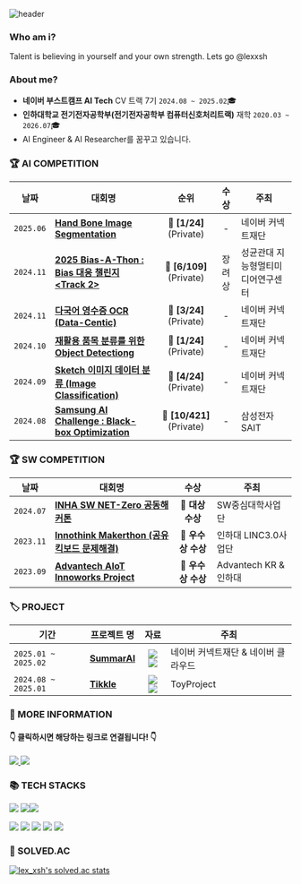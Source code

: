 ![header](https://capsule-render.vercel.app/api?type=transparent&color=timeAuto&text=lex_xsh&height=300&fontColor=d6ace6)

### Who am i?
Talent is believing in yourself and your own strength. Lets go @lexxsh

### About me?
- **네이버 부스트캠프 AI Tech** CV 트랙 7기 `2024.08 ~ 2025.02`🎓
- **인하대학교 전기전자공학부(전기전자공학부 컴퓨터신호처리트랙)** 재학 `2020.03 ~ 2026.07`🎓
- AI Engineer & AI Researcher를 꿈꾸고 있습니다.

### 🏆 AI COMPETITION
| **날짜** | **대회명** | **순위**  |**수상**  |**주최** |
| -------- | ------------|:-----------:|:-----------:|----------- |
|`2025.06`|[**Hand Bone Image Segmentation**](https://github.com/boostcampaitech7/level2-cv-semanticsegmentation-cv-12-lv3) |🥇 **[1/24]** (Private)| - | 네이버 커넥트재단 |
|`2024.11`|[**2025 Bias-A-Thon : Bias 대응 챌린지 <Track 2>**](https://dacon.io/competitions/official/236487/overview/description) |🥇 **[6/109]** (Private) | 장려상 | 성균관대 지능형멀티미디어연구센터|
|`2024.11`|[**다국어 영수증 OCR (Data-Centic)**](https://github.com/boostcampaitech7/level2-cv-datacentric-cv-05) | 🥉 **[3/24]** (Private)| - | 네이버 커넥트재단 |
|`2024.10`|[**재활용 품목 분류를 위한 Object Detectiong**](https://github.com/boostcampaitech7/level2-objectdetection-cv-05) | 🥇 **[1/24]** (Private)| - | 네이버 커넥트재단 |
|`2024.09`|[**Sketch 이미지 데이터 분류 (Image Classification)**](https://github.com/boostcampaitech7/level1-imageclassification-cv-05) | 🥉 **[4/24]** (Private)| - | 네이버 커넥트재단 |
|`2024.08`|[**Samsung AI Challenge : Black-box Optimization**](https://drive.google.com/file/d/1hXqQnozf1tk17nNSksBWBKi8uybI3Pqm/view?usp=sharing) | 🥉 **[10/421]** (Private) | - | 삼성전자 SAIT |

### 🏆 SW COMPETITION
| **날짜** | **대회명** | **수상**  |**주최**  |
| -------- | ------------|:-----------:|----------- |
|`2024.07`|[**INHA SW NET-Zero 공동해커톤**](https://mirror-product-be5.notion.site/INHA-SW-NET-Zero-19e0c57fa46d80e69f42fb3848d599f4?pvs=74) | 🥇 **대상 수상** | SW중심대학사업단 |
|`2023.11`|[**Innothink Makerthon (공유 킥보드 문제해결)**](https://github.com/hello-kicktty) | 🥉 **우수상 수상** | 인하대 LINC3.0사업단 |
|`2023.09`|[**Advantech AIoT Innoworks Project**](https://mirror-product-be5.notion.site/Adventech-19e0c57fa46d8025b138d2a45e4ef2e1?pvs=4) | 🥉 **우수상 수상** | Advantech KR & 인하대 |

### 🏷️ PROJECT
| **기간** | **프로젝트 명** | **자료**  |**주최**  |
| -------- | ------------|:-----------:|----------- |
|`2025.01 ~ 2025.02`|[**SummarAI**](https://github.com/boostcampaitech7/level4-cv-finalproject-hackathon-cv-12-lv3) |<a href="https://knotty-bed-a8d.notion.site/SummarAI-17e9d71d841180019e4fec63ed0e5ef7?pvs=4"><img src="https://img.shields.io/badge/Notion-000000.svg?&style=for-the-badge&logo=Notion&logoColor=white"/></a> <a href="https://drive.google.com/file/d/12z1L0_7MxYJCya3AhY9GM55X2eO7s3SS/view?usp=sharing"><img src="https://img.shields.io/badge/Google%20Drive-4285F4?style=for-the-badge&logo=googledrive&logoColor=white"/></a>| 네이버 커넥트재단 & 네이버 클라우드 |
|`2024.08 ~ 2025.01`|[**Tikkle**](https://chromewebstore.google.com/detail/%ED%8B%B0%EB%81%8C-tikkeul-newtab/pfkfocnonnoahdnkdbeidekgahnafhma?hl=ko) |<a href=""><img src="https://img.shields.io/badge/Notion-000000.svg?&style=for-the-badge&logo=Notion&logoColor=white"/></a> <a href=""><img src="https://img.shields.io/badge/Google%20Drive-4285F4?style=for-the-badge&logo=googledrive&logoColor=white"/></a>| ToyProject |

<!-- ### 💎 CERTIFICATES
| **자격증** | **발급년도** | **발급기관**  |
| -------- | ------------| ----------- |

### ✍🏻 STUDY
| Algorithm | Algorithm |  Computer Science | Paper Review  |
| -------- | ------------| ----------- |----------- |
-->

### 📃 MORE INFORMATION
####   👇 클릭하시면 해당하는 링크로 연결됩니다! 👇
<a href="https://mirror-product-be5.notion.site/AI-19d0c57fa46d803998d0ceaf2c4ec9b0?pvs=74"/>
  <img src="https://img.shields.io/badge/Notion-000000.svg?&style=for-the-badge&logo=Notion&logoColor=white"/> </a>
<a href="https://john8538.tistory.com"/>
   <img src="https://img.shields.io/badge/Tistory-FD5F07.svg?&style=for-the-badge&logo=Tistory&logoColor=white"/> </a>

### 📚 TECH STACKS
<img src="https://img.shields.io/badge/Python-3776AB?style=for-the-badge&logo=Python&logoColor=white"> <img src="https://img.shields.io/badge/PyTorch-EE4C2C?style=for-the-badge&logo=PyTorch&logoColor=white"><img src="https://img.shields.io/badge/arduino-00878F?style=for-the-badge&logo=arduino&logoColor=white">

<img src="https://img.shields.io/badge/Docker-2496ED?style=for-the-badge&logo=Docker&logoColor=white"> <img src="https://img.shields.io/badge/Git-F05032?style=for-the-badge&logo=Git&logoColor=white"> <img src="https://img.shields.io/badge/react-61DAFB?style=for-the-badge&logo=react&logoColor=black">   <img src="https://img.shields.io/badge/c++-00599C?style=for-the-badge&logo=c%2B%2B&logoColor=white">  <img src="https://img.shields.io/badge/javascript-F7DF1E?style=for-the-badge&logo=javascript&logoColor=black"> 

### 📜 SOLVED.AC
[![lex_xsh's solved.ac stats](https://github-readme-solvedac.hyp3rflow.vercel.app/api/?handle=lex_xsh)](https://solved.ac/profile/lex_xsh)
